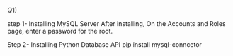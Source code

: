 Q1)


step 1- Installing MySQL Server
	After installing, On the Accounts and Roles page,  enter a password for the root.

Step 2- Installing Python Database API
 pip install mysql-conncetor

